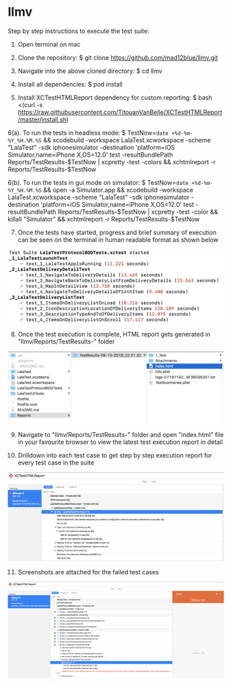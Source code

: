 # llmv

Step by step instructions to execute the test suite:

1. Open terminal on mac

2. Clone the repository:
$ git clone https://github.com/mad12blue/llmv.git

3. Navigate into the above cloned directory:
$ cd llmv

4. Install all dependencies: 
$ pod install 

5. Install XCTestHTMLReport dependency for custom reporting:
$ bash <(curl -s https://raw.githubusercontent.com/TitouanVanBelle/XCTestHTMLReport/master/install.sh)

6(a). To run the tests in headless mode:
$ TestNow=`date +%d-%m-%Y_%H.%M.%S` && xcodebuild -workspace LalaTest.xcworkspace -scheme "LalaTest" -sdk iphonesimulator -destination 'platform=iOS Simulator,name=iPhone X,OS=12.0' test -resultBundlePath Reports/TestResults-$TestNow | xcpretty -test -colors && xchtmlreport -r Reports/TestResults-$TestNow

6(b). To run the tests in gui mode on simulator:
$ TestNow=`date +%d-%m-%Y_%H.%M.%S` && open -a Simulator.app && xcodebuild -workspace LalaTest.xcworkspace -scheme "LalaTest" -sdk iphonesimulator -destination 'platform=iOS Simulator,name=iPhone X,OS=12.0' test -resultBundlePath Reports/TestResults-$TestNow | xcpretty -test -color && killall "Simulator" && xchtmlreport -r Reports/TestResults-$TestNow

7. Once the tests have started, progress and brief summary of execution can be seen on the terminal in human readable format as shown below

![Alt text](/ReadmeImages/TerminalSummary.png?raw=true "Terminal Summary")

8. Once the test execution is complete, HTML report gets generated in "llmv/Reports/TestResults-<timeStamp>" folder

![Alt text](/ReadmeImages/ReportFolder.png?raw=true "Report Folder")

9. Navigate to "llmv/Reports/TestResults-<timeStamp>" folder and open "index.html" file in your favourite browser to view the latest test execution report in detail

10. Drilldown into each test case to get step by step execution report for every test case in the suite

![Alt text](/ReadmeImages/ReportHTML.png?raw=true "Report HTML")

11. Screenshots are attached for the failed test cases

![Alt text](/ReadmeImages/ReportAttachment.png?raw=true "Report Attachment")  
